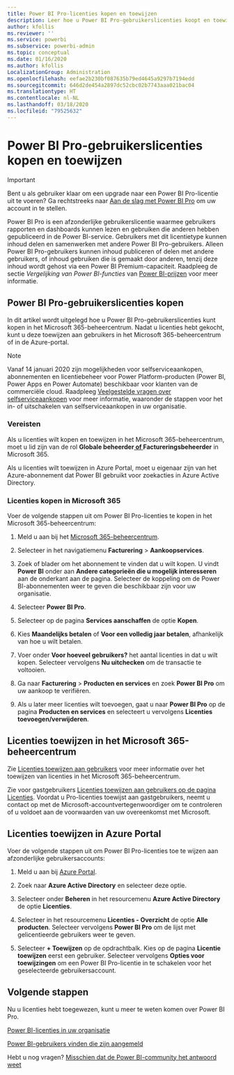 ```yaml
---
title: Power BI Pro-licenties kopen en toewijzen
description: Leer hoe u Power BI Pro-gebruikerslicenties koopt en toewijst aan gebruikers, zodat ze toegang hebben tot inhoud en kunnen samenwerken met collega's in de Power BI-service.
author: kfollis
ms.reviewer: ''
ms.service: powerbi
ms.subservice: powerbi-admin
ms.topic: conceptual
ms.date: 01/16/2020
ms.author: kfollis
LocalizationGroup: Administration
ms.openlocfilehash: eefae2b230bf087635b79ed4645a9297b7194edd
ms.sourcegitcommit: 646d2de454a2897dc52cbc02b7743aaa021bac04
ms.translationtype: HT
ms.contentlocale: nl-NL
ms.lasthandoff: 03/18/2020
ms.locfileid: "79525632"
---
```

# <a name="purchase-and-assign-power-bi-pro-user-licenses"></a>Power BI Pro-gebruikerslicenties kopen en toewijzen

>[!IMPORTANT]
>Bent u als gebruiker klaar om een upgrade naar een Power BI Pro-licentie uit te voeren? Ga rechtstreeks naar [Aan de slag met Power BI Pro](https://go.microsoft.com/fwlink/?LinkId=2106428&clcid=0x409&cmpid=pbidocs-purchasing-power-bi-pro) om uw account in te stellen.

Power BI Pro is een afzonderlijke gebruikerslicentie waarmee gebruikers rapporten en dashboards kunnen lezen en gebruiken die anderen hebben gepubliceerd in de Power BI-service. Gebruikers met dit licentietype kunnen inhoud delen en samenwerken met andere Power BI Pro-gebruikers. Alleen Power BI Pro-gebruikers kunnen inhoud publiceren of delen met andere gebruikers, of inhoud gebruiken die is gemaakt door anderen, tenzij deze inhoud wordt gehost via een Power BI Premium-capaciteit. Raadpleeg de sectie _Vergelijking van Power BI-functies_ van [Power BI-prijzen](https://powerbi.microsoft.com/pricing/) voor meer informatie.

## <a name="purchase-power-bi-pro-user-licenses"></a>Power BI Pro-gebruikerslicenties kopen

In dit artikel wordt uitgelegd hoe u Power BI Pro-gebruikerslicenties kunt kopen in het Microsoft 365-beheercentrum. Nadat u licenties hebt gekocht, kunt u deze toewijzen aan gebruikers in het Microsoft 365-beheercentrum of in de Azure-portal.

> [!NOTE]
> Vanaf 14 januari 2020 zijn mogelijkheden voor selfserviceaankopen, abonnementen en licentiebeheer voor Power Platform-producten (Power BI, Power Apps en Power Automate) beschikbaar voor klanten van de commerciële cloud. Raadpleeg [Veelgestelde vragen over selfserviceaankopen](https://docs.microsoft.com/microsoft-365/commerce/subscriptions/self-service-purchase-faq) voor meer informatie, waaronder de stappen voor het in- of uitschakelen van selfserviceaankopen in uw organisatie.

### <a name="prerequisites"></a>Vereisten

Als u licenties wilt kopen en toewijzen in het Microsoft 365-beheercentrum, moet u lid zijn van de rol **Globale beheerder[ of ](https://support.office.com/article/about-office-365-admin-roles-da585eea-f576-4f55-a1e0-87090b6aaa9d)Factureringsbeheerder** in Microsoft 365.

Als u licenties wilt toewijzen in Azure Portal, moet u eigenaar zijn van het Azure-abonnement dat Power BI gebruikt voor zoekacties in Azure Active Directory.

### <a name="purchase-licenses-in-microsoft-365"></a>Licenties kopen in Microsoft 365

Voer de volgende stappen uit om Power BI Pro-licenties te kopen in het Microsoft 365-beheercentrum:

1. Meld u aan bij het [Microsoft 365-beheercentrum](https://admin.microsoft.com).

2. Selecteer in het navigatiemenu **Facturering** > **Aankoopservices**.

3. Zoek of blader om het abonnement te vinden dat u wilt kopen. U vindt **Power BI** onder aan **Andere categorieën die u mogelijk interesseren** aan de onderkant aan de pagina. Selecteer de koppeling om de Power BI-abonnementen weer te geven die beschikbaar zijn voor uw organisatie.

4. Selecteer **Power BI Pro**.

5. Selecteer op de pagina **Services aanschaffen** de optie **Kopen**.

6. Kies **Maandelijks betalen** of **Voor een volledig jaar betalen**, afhankelijk van hoe u wilt betalen.

7. Voer onder **Voor hoeveel gebruikers?** het aantal licenties in dat u wilt kopen. Selecteer vervolgens **Nu uitchecken** om de transactie te voltooien.

8. Ga naar **Facturering** > **Producten en services** en zoek **Power BI Pro** om uw aankoop te verifiëren.

9. Als u later meer licenties wilt toevoegen, gaat u naar **Power BI Pro** op de pagina **Producten en services** en selecteert u vervolgens **Licenties toevoegen/verwijderen**.

## <a name="assign-licenses-in-the-microsoft-365-admin-center"></a>Licenties toewijzen in het Microsoft 365-beheercentrum

Zie [Licenties toewijzen aan gebruikers](/office365/admin/manage/assign-licenses-to-users) voor meer informatie over het toewijzen van licenties in het Microsoft 365-beheercentrum.

Zie voor gastgebruikers [Licenties toewijzen aan gebruikers op de pagina Licenties](/office365/admin/manage/assign-licenses-to-users#assign-licenses-to-users-on-the-licenses-page). Voordat u Pro-licenties toewijst aan gastgebruikers, neemt u contact op met de Microsoft-accountvertegenwoordiger om te controleren of u voldoet aan de voorwaarden van uw overeenkomst met Microsoft.

## <a name="assign-licenses-in-the-azure-portal"></a>Licenties toewijzen in Azure Portal

Voer de volgende stappen uit om Power BI Pro-licenties toe te wijzen aan afzonderlijke gebruikersaccounts:

1. Meld u aan bij [Azure Portal](https://portal.azure.com/).

2. Zoek naar **Azure Active Directory** en selecteer deze optie.

3. Selecteer onder **Beheren** in het resourcemenu **Azure Active Directory** de optie **Licenties**.

4. Selecteer in het resourcemenu **Licenties - Overzicht** de optie **Alle producten**. Selecteer vervolgens **Power BI Pro** om de lijst met gelicentieerde gebruikers weer te geven.

5. Selecteer **+ Toewijzen** op de opdrachtbalk. Kies op de pagina **Licentie toewijzen** eerst een gebruiker. Selecteer vervolgens **Opties voor toewijzingen** om een Power BI Pro-licentie in te schakelen voor het geselecteerde gebruikersaccount.

## <a name="next-steps"></a>Volgende stappen

Nu u licenties hebt toegewezen, kunt u meer te weten komen over Power BI Pro.

[Power BI-licenties in uw organisatie](service-admin-licensing-organization.md)

[Power BI-gebruikers vinden die zijn aangemeld](service-admin-access-usage.md)

Hebt u nog vragen? [Misschien dat de Power BI-community het antwoord weet](https://community.powerbi.com/)
